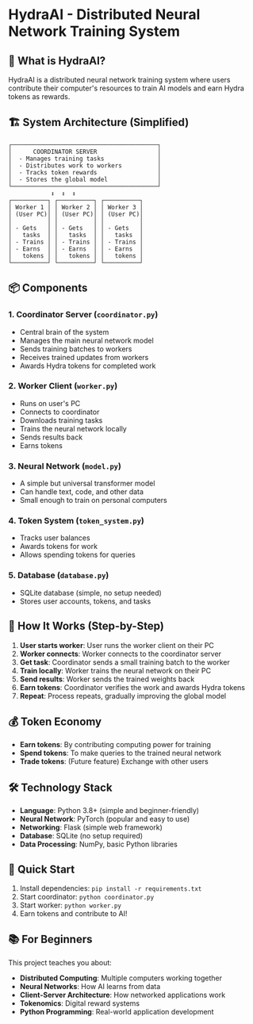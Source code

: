 # HydraAI - Distributed Neural Network Training System

## 🎯 What is HydraAI?

HydraAI is a distributed neural network training system where users contribute their computer's resources to train AI models and earn Hydra tokens as rewards.

## 🏗️ System Architecture (Simplified)

```
┌─────────────────────────────────────────┐
│      COORDINATOR SERVER                 │
│  - Manages training tasks               │
│  - Distributes work to workers          │
│  - Tracks token rewards                 │
│  - Stores the global model              │
└─────────────────────────────────────────┘
            ↕️  ↕️  ↕️
┌──────────┐ ┌──────────┐ ┌──────────┐
│ Worker 1 │ │ Worker 2 │ │ Worker 3 │
│ (User PC)│ │ (User PC)│ │ (User PC)│
│          │ │          │ │          │
│ - Gets   │ │ - Gets   │ │ - Gets   │
│   tasks  │ │   tasks  │ │   tasks  │
│ - Trains │ │ - Trains │ │ - Trains │
│ - Earns  │ │ - Earns  │ │ - Earns  │
│   tokens │ │   tokens │ │   tokens │
└──────────┘ └──────────┘ └──────────┘
```

## 📦 Components

### 1. **Coordinator Server** (`coordinator.py`)
   - Central brain of the system
   - Manages the main neural network model
   - Sends training batches to workers
   - Receives trained updates from workers
   - Awards Hydra tokens for completed work

### 2. **Worker Client** (`worker.py`)
   - Runs on user's PC
   - Connects to coordinator
   - Downloads training tasks
   - Trains the neural network locally
   - Sends results back
   - Earns tokens

### 3. **Neural Network** (`model.py`)
   - A simple but universal transformer model
   - Can handle text, code, and other data
   - Small enough to train on personal computers

### 4. **Token System** (`token_system.py`)
   - Tracks user balances
   - Awards tokens for work
   - Allows spending tokens for queries

### 5. **Database** (`database.py`)
   - SQLite database (simple, no setup needed)
   - Stores user accounts, tokens, and tasks

## 🔄 How It Works (Step-by-Step)

1. **User starts worker**: User runs the worker client on their PC
2. **Worker connects**: Worker connects to the coordinator server
3. **Get task**: Coordinator sends a small training batch to the worker
4. **Train locally**: Worker trains the neural network on their PC
5. **Send results**: Worker sends the trained weights back
6. **Earn tokens**: Coordinator verifies the work and awards Hydra tokens
7. **Repeat**: Process repeats, gradually improving the global model

## 💰 Token Economy

- **Earn tokens**: By contributing computing power for training
- **Spend tokens**: To make queries to the trained neural network
- **Trade tokens**: (Future feature) Exchange with other users

## 🛠️ Technology Stack

- **Language**: Python 3.8+ (simple and beginner-friendly)
- **Neural Network**: PyTorch (popular and easy to use)
- **Networking**: Flask (simple web framework)
- **Database**: SQLite (no setup required)
- **Data Processing**: NumPy, basic Python libraries

## 🚀 Quick Start

1. Install dependencies: `pip install -r requirements.txt`
2. Start coordinator: `python coordinator.py`
3. Start worker: `python worker.py`
4. Earn tokens and contribute to AI!

## 📚 For Beginners

This project teaches you about:
- **Distributed Computing**: Multiple computers working together
- **Neural Networks**: How AI learns from data
- **Client-Server Architecture**: How networked applications work
- **Tokenomics**: Digital reward systems
- **Python Programming**: Real-world application development
